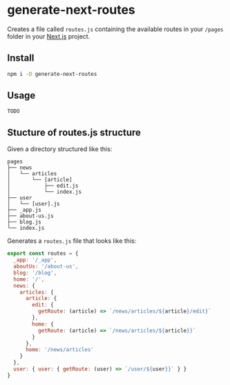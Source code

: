 # generate-next-routes

Creates a file called `routes.js` containing the available routes in your `/pages` folder in your [Next.js](https://github.com/vercel/next.js/) project.

## Install
```bash
npm i -D generate-next-routes
```

## Usage
```
TODO
```

## Stucture of routes.js structure
Given a directory structured like this:

```
pages
├── news
│   └── articles
│       └── [article]
│           ├── edit.js
│           └── index.js
├── user
│   └── [user].js
├── _app.js
├── about-us.js
├── blog.js
└── index.js
```

Generates a `routes.js` file that looks like this:

``` javascript
export const routes = {
  _app: '/_app',
  aboutUs: '/about-us',
  blog: '/blog',
  home: '/',
  news: {
    articles: {
      article: {
        edit: {
          getRoute: (article) => `/news/articles/${article}/edit}`
        },
        home: {
          getRoute: (article) => `/news/articles/${article}}`
        }
      },
      home: '/news/articles'
    }
  },
  user: { user: { getRoute: (user) => `/user/${user}}` } }
}
```
